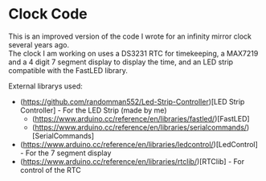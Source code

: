 # Clock Code
This is an improved version of the code I wrote for an infinity mirror clock several years ago.\
The clock I am working on uses a DS3231 RTC for timekeeping, a MAX7219 and a 4 digit 7 segment display to display the time, and an LED strip compatible with the FastLED library.

External librarys used:
- (https://github.com/randomman552/Led-Strip-Controller)[LED Strip Controller] - For the LED Strip (made by me)
    - (https://www.arduino.cc/reference/en/libraries/fastled/)[FastLED]
    - (https://www.arduino.cc/reference/en/libraries/serialcommands/)[SerialCommands]
- (https://www.arduino.cc/reference/en/libraries/ledcontrol/)[LedControl] - For the 7 segment display
- (https://www.arduino.cc/reference/en/libraries/rtclib/)[RTClib] - For control of the RTC
